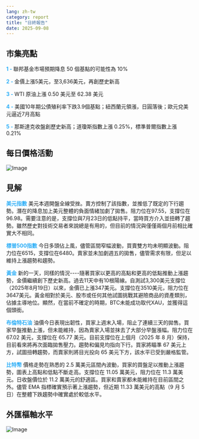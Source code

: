 ```yaml
---
lang: zh-tw
category: report
title: "日終報告"
date: 2025-09-08
---
```



<h2>市集亮點</h2>
<strong style="color: #2caef7;">1 - </strong> 聯邦基金市場預期降息 50 個基點的可能性為 10%

<strong style="color: #2caef7;">2 - </strong> 金價上漲5美元，至3,636美元，再創歷史新高

<strong style="color: #2caef7;">3 - </strong> WTI 原油上漲 0.50 美元至 62.38 美元

<strong style="color: #2caef7;">4 - </strong> 美國10年期公債殖利率下跌3.9個基點；紐西蘭元領漲，日圓落後；歐元兌美元逼近7月高點

<strong style="color: #2caef7;">5 - </strong> 那斯達克收盤創歷史新高；道瓊斯指數上漲 0.25%，標準普爾指數上漲 0.21%



<h2>每日價格活動</h2>
<img src="https://markleighedu.github.io/img/Sep-2025/08-Sep-2025/price.jpg" alt="Image"/>

<h2>見解</h2>
<strong style="color: #2caef7;">美元指數</strong> 美元本週開盤全線受挫。賣方控制了該指數，並推低了既定的下行趨勢。潛在的降息加上美元整體的負面情緒加劇了拋售。阻力位在97.55，支撐位在96.98。需要注意的是，支撐位與7月23日的低點持平，當時買方介入並扭轉了趨勢。雖然歷史對技術交易者來說總是有用的，但目前的情況與僅僅兩個月前相比確實大不相同。

<strong style="color: #2caef7;">標普500指數</strong> 今日多頭佔上風，儘管區間窄幅波動，買賣雙方均未明顯波動。阻力位在6515，支撐位在6480。賣家並未加劇週五的拋售，儘管需求有限，但足以維持上漲趨勢和趨勢。

<strong style="color: #2caef7;">黃金</strong> 新的一天，同樣的情況----隨著買家以更高的高點和更高的低點推動上漲趨勢，金價繼續創下歷史新高。過去11天中有10根陽線。自測試3,300美元支撐位（2025年8月19日）以來，金價已上漲347美元。支撐位在3510美元，阻力位在3647美元。黃金相對於美元、股市或任何其他試圖挑戰其避險商品的資產類別，佔據主導地位。顯然，在當前不確定的時期，BTC未能成功取代XAU，並獲得這個頭銜。

<strong style="color: #2caef7;">布倫特石油</strong> 油價今日表現出韌性，買家上週末入場，阻止了連續三天的拋售。買家早盤推動上漲，但未能維持，因為賣家入場並抹去了大部分早盤漲幅。阻力位在 67.02 美元，支撐位在 65.77 美元。目前支撐位在上個月（2025 年 8 月）保持，目前看來將再次面臨拋售壓力。趨勢和偏見均指向下行。買家將瞄準 67 美元上方，試圖扭轉趨勢，而賣家則將目光投向 65 美元下方，該水平已受到嚴格監管。

<strong style="color: #2caef7;">比特幣</strong> 價格走勢在熟悉的 2.5 萬美元區間內波動，買家的買盤足以推動上漲趨勢，圖表上高點和低點不斷走高。支撐位在 11.05 萬美元，阻力位在 11.3 萬美元。日收盤價位於 11.2 萬美元的舒適區。買家和賣家都未能維持在目前區間之外。儘管 EMA 指標確實預示著上漲趨勢，但近期 11.33 萬美元的高點（9 月 5 日）在整體下跌趨勢中確實處於較低水平。



<h2>外匯樞軸水平</h2>
<img src="https://markleighedu.github.io/img/Sep-2025/08-Sep-2025/pivot.jpg" alt="Image"/>